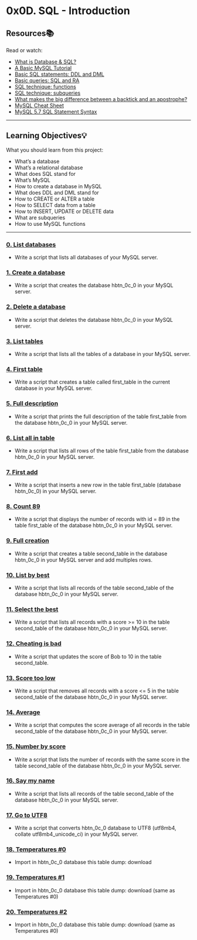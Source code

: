 # 0x0D. SQL - Introduction

## Resources:books:
Read or watch:
- [What is Database & SQL?](https://intranet.hbtn.io/rltoken/khEqMKp1PHvKpfO18d4fLQ)
- [A Basic MySQL Tutorial](https://intranet.hbtn.io/rltoken/qrONF5FZPsRxRJ2FkLVPcg)
- [Basic SQL statements: DDL and DML](https://intranet.hbtn.io/rltoken/ibCYnC9CDgZg5NQQvccBWw)
- [Basic queries: SQL and RA](https://intranet.hbtn.io/rltoken/yelYhpf7l0FcRIPCVfnMLw)
- [SQL technique: functions](https://intranet.hbtn.io/rltoken/3aQcovOE-clrD8yIfxFE9Q)
- [SQL technique: subqueries](https://intranet.hbtn.io/rltoken/lTXnq6pdk59x2h_Y-q0-Hg)
- [What makes the big difference between a backtick and an apostrophe?](https://intranet.hbtn.io/rltoken/R--kAkehyaawZFY4m1inxQ)
- [MySQL Cheat Sheet](https://intranet.hbtn.io/rltoken/aGZu7ulJpbbKcDhcz49yrg)
- [MySQL 5.7 SQL Statement Syntax](https://intranet.hbtn.io/rltoken/XrqR4oh6zsk0eOKoTgkA3Q)

---
## Learning Objectives:bulb:
What you should learn from this project:

- What’s a database
- What’s a relational database
- What does SQL stand for
- What’s MySQL
- How to create a database in MySQL
- What does DDL and DML stand for
- How to CREATE or ALTER a table
- How to SELECT data from a table
- How to INSERT, UPDATE or DELETE data
- What are subqueries
- How to use MySQL functions

---

### [0. List databases](./0-list_databases.sql)
- Write a script that lists all databases of your MySQL server.


### [1. Create a database](./1-create_database_if_missing.sql)
- Write a script that creates the database hbtn_0c_0 in your MySQL server.


### [2. Delete a database](./2-remove_database.sql)
- Write a script that deletes the database hbtn_0c_0 in your MySQL server.


### [3. List tables](./3-list_tables.sql)
- Write a script that lists all the tables of a database in your MySQL server.


### [4. First table](./4-first_table.sql)
- Write a script that creates a table called first_table in the current database in your MySQL server.


### [5. Full description](./5-full_table.sql)
- Write a script that prints the full description of the table first_table from the database hbtn_0c_0 in your MySQL server.


### [6. List all in table](./6-list_values.sql)
- Write a script that lists all rows of the table first_table from the database hbtn_0c_0 in your MySQL server.


### [7. First add](./7-insert_value.sql)
- Write a script that inserts a new row in the table first_table (database hbtn_0c_0) in your MySQL server.


### [8. Count 89](./8-count_89.sql)
- Write a script that displays the number of records with id = 89 in the table first_table of the database hbtn_0c_0 in your MySQL server.


### [9. Full creation](./9-full_creation.sql)
- Write a script that creates a table second_table in the database hbtn_0c_0 in your MySQL server and add multiples rows.


### [10. List by best](./10-top_score.sql)
- Write a script that lists all records of the table second_table of the database hbtn_0c_0 in your MySQL server.


### [11. Select the best](./11-best_score.sql)
- Write a script that lists all records with a score >= 10 in the table second_table of the database hbtn_0c_0 in your MySQL server.


### [12. Cheating is bad](./12-no_cheating.sql)
- Write a script that updates the score of Bob to 10 in the table second_table.


### [13. Score too low](./13-change_class.sql)
- Write a script that removes all records with a score <= 5 in the table second_table of the database hbtn_0c_0 in your MySQL server.


### [14. Average](./14-average.sql)
- Write a script that computes the score average of all records in the table second_table of the database hbtn_0c_0 in your MySQL server.


### [15. Number by score](./15-groups.sql)
- Write a script that lists the number of records with the same score in the table second_table of the database hbtn_0c_0 in your MySQL server.


### [16. Say my name](./16-no_link.sql)
- Write a script that lists all records of the table second_table of the database hbtn_0c_0 in your MySQL server.


### [17. Go to UTF8](./100-move_to_utf8.sql)
- Write a script that converts hbtn_0c_0 database to UTF8 (utf8mb4, collate utf8mb4_unicode_ci) in your MySQL server.


### [18. Temperatures #0](./101-avg_temperatures.sql)
- Import in hbtn_0c_0 database this table dump: download


### [19. Temperatures #1](./102-top_city.sql)
- Import in hbtn_0c_0 database this table dump: download (same as Temperatures #0)


### [20. Temperatures #2](./103-max_state.sql)
- Import in hbtn_0c_0 database this table dump: download (same as Temperatures #0)
